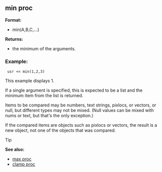 ## min proc

**Format:**
+   min(A,B,C,...)
<!-- -->
**Returns:**
+   the minimum of the arguments.
### Example:

``` dm
 usr << min(1,2,3) 
```
 

This example
displays 1. 

If a single argument is specified, this is expected
to be a list and the minimum item from the list is returned.


Items to be compared may be numbers, text strings, pixlocs, or
vectors, or null, but different types may not be mixed. (Null values can
be mixed with nums or text, but that\'s the only exception.) 

If
the compared items are objects such as pixlocs or vectors, the result is
a new object, not one of the objects that was compared.

> [!TIP] 
> **See also:**
> +   [max proc](/ref/proc/max.md) 
> +   [clamp proc](/ref/proc/clamp.md) <!-- -->
